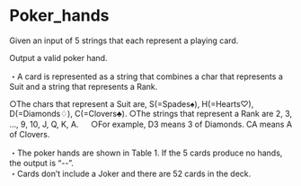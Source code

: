 # Poker_hands
Given an input of 5 strings that each represent a playing card. 

Output a valid poker hand.  

・A card is represented as a string that combines a char that represents a Suit and a string that represents a Rank. 

○The chars that represent a Suit are, S(=Spades♠), H(=Hearts♡), D(=Diamonds♢), C(=Clovers♣).
○The strings that represent a Rank are 2, 3, …, 9, 10, J, Q, K, A. 　
○For example, D3 means 3 of Diamonds. CA means A of Clovers.  

・The poker hands are shown in Table 1. If the 5 cards produce no hands, the output is “--”.  
・Cards don’t include a Joker and there are 52 cards in the deck.
